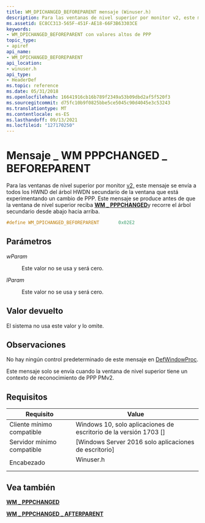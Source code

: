```yaml
---
title: WM_DPICHANGED_BEFOREPARENT mensaje (Winuser.h)
description: Para las ventanas de nivel superior por monitor v2, este mensaje se envía a todos los HWND del árbol HWDN secundario de la ventana que está experimentando un cambio de PPP. | WM_DPICHANGED_BEFOREPARENT mensaje (Winuser.h)
ms.assetid: EC8CC313-565F-451F-AE18-66F3B63303CE
keywords:
- WM_DPICHANGED_BEFOREPARENT con valores altos de PPP
topic_type:
- apiref
api_name:
- WM_DPICHANGED_BEFOREPARENT
api_location:
- winuser.h
api_type:
- HeaderDef
ms.topic: reference
ms.date: 05/31/2018
ms.openlocfilehash: 16641916cb16b789f2349a53b09dbd2af5f520f3
ms.sourcegitcommit: d75fc10b9f0825bbe5ce5045c90d4045e3c53243
ms.translationtype: MT
ms.contentlocale: es-ES
ms.lasthandoff: 09/13/2021
ms.locfileid: "127170250"
---
```

# <a name="wm_dpichanged_beforeparent-message"></a>Mensaje \_ WM PPPCHANGED \_ BEFOREPARENT

Para las ventanas de nivel superior por monitor [v2,](dpi-awareness-context.md) este mensaje se envía a todos los HWND del árbol HWDN secundario de la ventana que está experimentando un cambio de PPP. Este mensaje se produce antes de que la ventana de nivel superior reciba [**WM \_ PPPCHANGED**](wm-dpichanged.md)y recorre el árbol secundario desde abajo hacia arriba.


```C++
#define WM_DPICHANGED_BEFOREPARENT       0x02E2
```



## <a name="parameters"></a>Parámetros

<dl> <dt>

*wParam* 
</dt> <dd>

Este valor no se usa y será cero.

</dd> <dt>

*lParam* 
</dt> <dd>

Este valor no se usa y será cero.

</dd> </dl>

## <a name="return-value"></a>Valor devuelto

El sistema no usa este valor y lo omite.

## <a name="remarks"></a>Observaciones

No hay ningún control predeterminado de este mensaje en [DefWindowProc](/windows/win32/api/winuser/nf-winuser-defwindowproca).

Este mensaje solo se envía cuando la ventana de nivel superior tiene un contexto de reconocimiento de PPP PMv2.

## <a name="requirements"></a>Requisitos



| Requisito | Value |
|-------------------------------------|--------------------------------------------------------------------------------------|
| Cliente mínimo compatible<br/> | Windows 10, solo aplicaciones de escritorio de la versión 1703 \[\]<br/>                            |
| Servidor mínimo compatible<br/> | \[Windows Server 2016 solo aplicaciones de escritorio\]<br/>                                 |
| Encabezado<br/>                   | <dl> <dt>Winuser.h</dt> </dl> |



## <a name="see-also"></a>Vea también

<dl> <dt>

[**WM \_ PPPCHANGED**](wm-dpichanged.md)
</dt> <dt>

[**WM \_ PPPCHANGED \_ AFTERPARENT**](wm-dpichanged-afterparent.md)
</dt> </dl>

 

